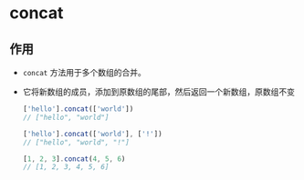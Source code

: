 # concat

## 作用

  - `concat` 方法用于多个数组的合并。

  - 它将新数组的成员，添加到原数组的尾部，然后返回一个新数组，原数组不变

    ```javascript
    ['hello'].concat(['world'])
    // ["hello", "world"]

    ['hello'].concat(['world'], ['!'])
    // ["hello", "world", "!"]
    ```

    ```javascript
    [1, 2, 3].concat(4, 5, 6)
    // [1, 2, 3, 4, 5, 6]
    ```
